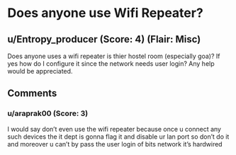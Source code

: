 # Does anyone use Wifi Repeater?
## u/Entropy_producer (Score: 4) (Flair: Misc)
Does anyone uses a wifi repeater is thier hostel room (especially goa)?  If yes how do I configure it since the network needs user login?  Any help would be appreciated.


## Comments

### u/araprak00 (Score: 3)
I would say don’t even use the wifi repeater because once u connect any such devices the it dept is gonna flag it and disable ur lan port so don’t do it and moreover u can’t by pass the user login of bits network it’s hardwired




